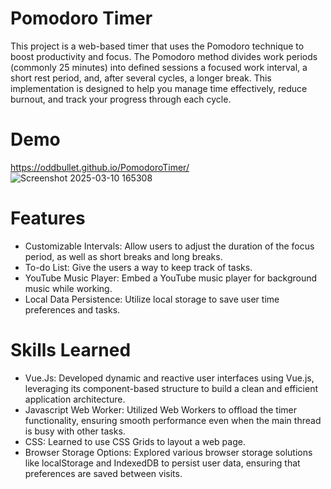 # Pomodoro Timer
This project is a web-based timer that uses the Pomodoro technique to boost productivity and focus. The Pomodoro method divides work periods (commonly 25 minutes) into defined sessions a focused work interval, a short rest period, and, after several cycles, a longer break. This implementation is designed to help you manage time effectively, reduce burnout, and track your progress through each cycle.

# Demo
https://oddbullet.github.io/PomodoroTimer/
![Screenshot 2025-03-10 165308](https://github.com/user-attachments/assets/52174e3e-0785-4522-af16-4d86f9d4304b)

# Features
- Customizable Intervals: Allow users to adjust the duration of the focus period, as well as short breaks and long breaks.
- To-do List: Give the users a way to keep track of tasks.
- YouTube Music Player: Embed a YouTube music player for background music while working.
- Local Data Persistence: Utilize local storage to save user time preferences and tasks.

# Skills Learned
- Vue.Js: Developed dynamic and reactive user interfaces using Vue.js, leveraging its component-based structure to build a clean and efficient application architecture.
- Javascript Web Worker: Utilized Web Workers to offload the timer functionality, ensuring smooth performance even when the main thread is busy with other tasks.
- CSS: Learned to use CSS Grids to layout a web page.
- Browser Storage Options: Explored various browser storage solutions like localStorage and IndexedDB to persist user data, ensuring that preferences are saved between visits.
